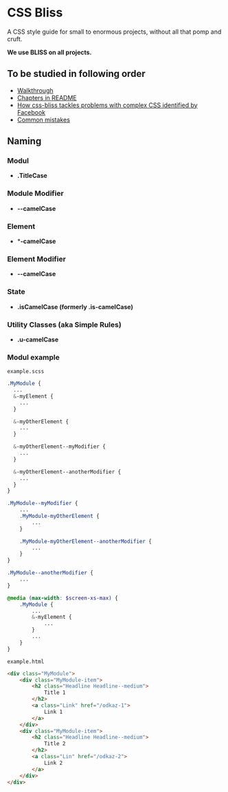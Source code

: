 # CSS Bliss

A CSS style guide for small to enormous projects, without all that pomp and cruft.

**We use BLISS on all projects.**

## To be studied in following order

- [Walkthrough](http://gilbox.github.io/css-bliss/walkthrough/release/)
- [Chapters in README](https://github.com/gilbox/css-bliss)
- [How css-bliss tackles problems with complex CSS identified by Facebook](https://github.com/gilbox/css-bliss/blob/master/solving-complexity.md)
- [Common mistakes](https://github.com/gilbox/css-bliss/blob/master/common-mistakes.md)

## Naming

### Modul
- **.TitleCase**

### Module Modifier
- **--camelCase**

### Element
- ***-camelCase**

### Element Modifier
- **--camelCase**

### State
- **.isCamelCase (formerly .is-camelCase)**

### Utility Classes (aka Simple Rules)
- **.u-camelCase**

### Modul example

`example.scss`
```scss
.MyModule {
  ...
  &-myElement {
    ...
  }

  &-myOtherElement {
    ...
  }

  &-myOtherElement--myModifier {
    ...
  }

  &-myOtherElement--anotherModifier {
    ...
  }
}

.MyModule--myModifier {
    ...
    .MyModule-myOtherElement {
        ...
    }

    .MyModule-myOtherElement--anotherModifier {
        ...
    }
}

.MyModule--anotherModifier {
    ...
}

@media (max-width: $screen-xs-max) {
    .MyModule {
        ...
        &-myElement {
            ...
        }
        ...
    }
}
```

`example.html`
```html
<div class="MyModule">
    <div class="MyModule-item">
        <h2 class="Headline Headline--medium">
            Title 1
        </h2>
        <a class="Link" href="/odkaz-1">
            Link 1
        </a>
    </div>
    <div class="MyModule-item">
        <h2 class="Headline Headline--medium">
            Title 2
        </h2>
        <a class="Lin" href="/odkaz-2">
            Link 2
        </a>
    </div>
</div>
```




